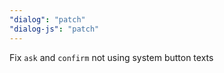 ```yaml
---
"dialog": "patch"
"dialog-js": "patch"
---
```


Fix `ask` and `confirm` not using system button texts
